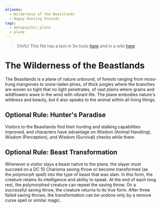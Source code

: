 ```yaml
---
aliases:
  - Wilderness of the Beastlands
  - Happy Hunting Grounds
tags:
  - metapsychic_plane
  - plane
---
```

>[!info] This file has a text in 5e.tools [here](https://5e.tools/book.html#dmg,-1,the%20beastlands,0) and in a wiki [here](https://forgottenrealms.fandom.com/wiki/Beastlands_(plane))
# The Wilderness of the Beastlands

The Beastlands is a plane of nature unbound, of forests ranging from moss-hung mangroves to snow-laden pines, of thick jungles where the branches are woven so tight that no light penetrates, of vast plains where grains and wildflowers wave in the wind with vibrant life. The plane embodies nature's wildness and beauty, but it also speaks to the animal within all living things.

## Optional Rule: Hunter's Paradise

Visitors to the Beastlands find their hunting and stalking capabilities improved, and characters have advantage on Wisdom (Animal Handling), Wisdom (Perception), and Wisdom (Survival) checks while there.

## Optional Rule: Beast Transformation

Whenever a visitor slays a beast native to the plane, the slayer must succeed on a DC 10 Charisma saving throw or become transformed (as the _polymorph_ spell) into the type of beast that was slain. In this form, the creature retains its intelligence and ability to speak. At the end of each long rest, the polymorphed creature can repeat the saving throw. On a successful saving throw, the creature returns to its true form. After three failed saving throws, the transformation can be undone only by a remove curse spell or similar magic.